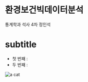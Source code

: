 # 환경보건빅데이터분석 
통계학과 석사 4차 정인석

# subtitle

  - 첫 번째 :
  - 두 번째 :


![a cat](http://icons.iconarchive.com/icons/google/noto-emoji-animals-nature/256/22221-cat-icon.png)
